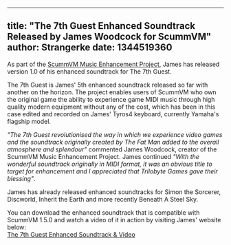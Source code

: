 
---
title: "The 7th Guest Enhanced Soundtrack Released by James Woodcock for ScummVM"
author: Strangerke
date: 1344519360
---

As part of the [ScummVM Music Enhancement Project](http://www.jameswoodcock.co.uk/content/scummvm-music-enhancement-project/), James has released version 1.0 of his enhanced soundtrack for The 7th Guest.  
  
The 7th Guest is James' 5th enhanced soundtrack released so far with another on the horizon. The project enables users of ScummVM who own the original game the ability to experience game MIDI music through high quality modern equipment without any of the cost, which has been in this case edited and recorded on James' Tyros4 keyboard, currently Yamaha's flagship model.  
  
*"The 7th Guest revolutionised the way in which we experience video games and the soundtrack originally created by The Fat Man added to the overall atmosphere and splendour"* commented James Woodcock, creator of the ScummVM Music Enhancement Project. James continued *"With the wonderful soundtrack originally in MIDI format, it was an obvious title to target for enhancement and I appreciated that Trilobyte Games gave their blessing"*.  
  
James has already released enhanced soundtracks for Simon the Sorcerer, Discworld, Inherit the Earth and more recently Beneath A Steel Sky.  
  
You can download the enhanced soundtrack that is compatible with ScummVM 1.5.0 and watch a video of it in action by visiting James' website below:  
[The 7th Guest Enhanced Soundtrack & Video](http://www.jameswoodcock.co.uk/2012/07/30/the-7th-guest-soundtrack-version-1-0-released-scummvm-music-enhancement-project-video/)
